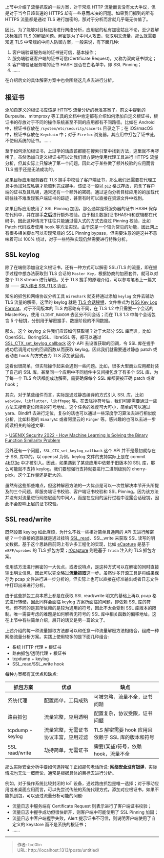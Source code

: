 # 

上节中介绍了流量抓取的一些方案，对于常规 HTTP 流量而言没有太大争议，但是对于当今日趋普遍的 HTTPS 却有一些悬而未决的问题。如果我们抓到的所有 HTTPS 流量都是通过 TLS 进行加密的，那对于分析而言就几乎毫无价值了。

因此，为了能够对目标应用进行网络分析，应用层的私有加密姑且不论，至少要解决标准的 TLS 的解密问题。解密是为了中间人攻击，获取明文流量，那么就需要知道 TLS 中常规的中间人防御方案，一般来说，有下面几种:

1. 客户端验证服务端的证书链可信，基本操作；
2. 服务端验证客户端的证书可信(Certificate Request)，又称为双向证书绑定；
3. 客户端验证服务端的证书 HASH 是否在白名单中，即 SSL Pinning；
4. ……

在介绍后文的具体解密方案中也会围绕这几点去进行分析。

## 根证书

添加自定义的根证书应该是 HTTPS 流量分析的标准答案了。前文中提到的 Burpsuite、mitmproxy 等工具的文档中肯定都有介绍如何添加自定义根证书，根证书的存放对于不同的操作系统甚至不同的应用都有不同路径。比如在 Android 中，根证书存放在 `/system/etc/security/cacerts` 目录之下；在 iOS/macOS 中，根证书存放在 `Keychain` 中；对于 `Firefox` 浏览器，其应用中打包了证书链，不使用系统的证书。……

至于如何添加根证书，上过学的话应该都能在搜索引擎中找到方法，这里就不再啰嗦了。虽然添加自定义根证书可以让我们很方便地使用代理工具进行 HTTPS 流量分析，但其实际上只解决了第一个问题，因此对于某些做了额外校验的应用而言 TLS 握手还是无法成功的。

如果目标应用服务器在 TLS 握手中校验了客户端证书，那么我们还需要在代理工具中添加对应私钥才能顺利完成握手。该证书一般以 `p12` 格式存放，包含了客户端的证书及其私钥，通常还有一个额外的密码。通过逆向分析目标应用的的加载代码往往不难发现客户端证书的踪迹，甚至有时可以直接在资源文件中找到。

如果目标应用使用了 SSL Pinning 加固，那么通常是将服务器的证书 HASH 保存在代码中，并在握手**之后**进行额外校验。由于相关数据(证书HASH)和逻辑都在代码中，因此这种情况下往往只能通过侵入式的方式去绕过 Pinning 校验，比如 Patch 代码或者使用 hook 等方法实现。由于这是一个较为常见的功能，因此网上有很多相关脚本可以实现常规的 SSL Pinning bypass，但需要注意的是这并不意味着可以 100% 绕过，对于一些特殊实现仍然需要进行特殊分析。

## SSL keylog

除了在端侧添加自定义根证书，还有一种方式可以解密 SSL/TLS 的流量，即在握手过程中想办法获取到 TLS 会话的 `Master Key`，根据协商的加密套件，就可以对整个 TLS stream 进行解密。关于 TLS 握手的原理介绍，可以参考笔者上一篇文章 —— [深入浅出 SSL/TLS 协议](https://evilpan.com/2022/05/15/tls-basics/)。

知名的抓包和网络协议分析工具 `Wireshark` 就支持通过添加 `keylog` 文件去辅助 TLS 流量的解密。这里的 keylog 就是 [TLS 会话秘钥](https://wiki.wireshark.org/TLS)，文件格式为 [NSS Key Log Format](https://firefox-source-docs.mozilla.org/security/nss/legacy/key_log_format/index.html)。对于不同版本的 TLS 内容略有不同，在 TLS 1.2 中只需要一个会话的 MasterKey，使用 `CLIENT_RANDOM` 去区分不同会话；而在 TLS 1.3 中每个会话包含 5 个秘钥，分别用于解密握手、数据阶段的不同数据。

那么，这个 keylog 文件我们应该如何获取呢？对于大部分 SSL 库而言，比如 OpenSSL、BoringSSL、libreSSL 等，都可以通过 [SSL\_CTX\_set\_keylog\_callback](https://www.openssl.org/docs/man1.1.1/man3/SSL_CTX_set_keylog_callback.html) 这个 API 去设置获取的回调，令 SSL 库在握手成功后调用对应的回调函数从而获取 keylog。因此我们就需要通过静态 patch 或者动态 hook 的方式去为 TLS 添加该回调。

这看似很简单，但实际操作起来会遇到一些问题。比如，很多大型商业应用都封装了自己的 SSL 库，甚至同一个应用中不同组件中又间接包含了有多个 SSL 库，为了每一个 TLS 会话都能成功解密，需要确保每个 SSL 库都要被正确 patch 或者 hook；

其次，对于某些组件而言，实际是通过静态编译的方式引入 SSL 库，比如 `webview`、`libflutter`、`libffmpeg` 等。在去除掉符号后，我们可能需要通过一些方法去搜索定位所需的符号地址。这个任务的难度可大可小，简单的可以通过 yara、Bindiff 去进行定位，复杂的话也可以通过一些深度学习算法去进行相似度分析，比如科恩的 `BinaryAI` 或者阿里云的 `Finger` 等。感兴趣的也可以去进一步阅读相关的综述文章:

&gt; [USENIX Security 2022 - How Machine Learning Is Solving the Binary Function Similarity Problem](https://www.eurecom.fr/publication/6847/download/sec-publi-6847.pdf)

另外还有一个问题，`SSL_CTX_set_keylog_callback` 这个 API 并不是最初就存在于 SSL 库中的。以 openssl 为例，keylog 文件的支持实际上是在 commit [4bf73e](https://github.com/openssl/openssl/commit/4bf73e9f86804cfe98b03accfc2dd7cb98e018d6) 中才被引入。因此，如果遇到了某些应用中依赖于旧版本的 SSL 库，那么可能就不支持 keylog。我们要想强行支持就要进行二进制级别的 cherry-pick，这个工作量还是挺大的。

虽然有这些那些难点，但这种解密方法的一大优点是可以一次性解决本节开头所提及的三个问题，即服务端证书校验、客户端证书校验和 SSL Pinning。因为该方法并没有对流量进行网络层面的中间人，而是在应用的运行过程中泄露会话秘钥，因此不会影响上层的证书校验。

## SSL read/write

既然设置 keylog 如此麻烦，为什么不找一些相对简单且通用的 API 去进行解密呢？一个直接的思路就是通过挂钩 [SSL\_read](https://www.openssl.org/docs/man1.1.1/man3/SSL_read.html)、SSL\_write 来获取 SSL 读写的明文数据。基于这个思路目前网上有许多工程化的实现，比如 [eCapture](https://github.com/ehids/ecapture) 是基于 `eBPF/uprobes` 的 TLS 抓包方案；[r0capture](https://github.com/r0ysue/r0capture) 则是基于 `frida` 注入的 TLS 抓包方案。

使用该方法进行解密的一大优点，或者说特点，是这种方式可以在解密的同时直接输出明文信息，因此可以完全略过**流量抓取**这一步。虽然许多开源工具是将结果保存为 pcap 文件进行进一步分析的，但实际上也可以直接在标准输出或者日志文件中打印出来进行分析。

由于这些抓包工具本质上都是在获取 SSL read/write 明文的基础上再以 pcap 格式进行转储，因此同样会面临 keylog 方案所面临的问题，即依赖 SSL 库的符号。但不同的是其所依赖的是较为通用的符号，因此不太会受到 SSL 库版本的限制。唯一需要考虑的难题是如何解析无符号的 SSL 库中相关函数的偏移地址，这在上节中有些简单介绍，展开的话又是另一篇论文了。



上述介绍的每一种流量抓取方法都可以和任意一种流量解密方法相结合，组成一种网络流量分析方案。实践上使用较多的是下面几种组合:

* 系统 HTTP 代理 &#43; 根证书
* 路由抓包/透明代理 &#43; 根证书
* tcpdump &#43; keylog
* SSL\_read/SSL\_write hook

每种方案都有其优点和缺点:

| 抓包方案             | 优点                 | 缺点                               |
| ---------------- | ------------------ | -------------------------------- |
| 系统代理             | 配置简单，工具成熟          | 可被忽略，流量不全，证书问题                   |
| 路由抓包             | 流量完整，应用透明          | 配置复杂，协议受限，证书问题                   |
| tcpdump &#43; keylog | 流量完整，无需证书协议丰富，应用过滤 | TLS 解密需要 hook 应用且依赖于 SSL 库的版本和符号 |
| SSL read/write   | 劫持简单，无需证书          | 需要(某些)符号，依赖 hook，流量不全            |

那么实际安全分析中要如何选择呢？正如那句老话所说: **网络安全没有银弹**，实际情况也无法一概而论，通常是根据具体的目标去进行分析。

例如，对于操作系统比较封闭的 IoT 设备，通过路由抓包是唯一选择；对于移动应用或者桌面应用而言，可以先尝试传统的系统代理方式，添加对应根证书，如果不能抓到包，可以通过流量分析可能的问题:

* 流量日志中服务端有 Certificate Request 则表示进行了客户端证书校验；
* 流量日志中握手成功但很快断开，则客户端中可能使用了 SSL Pinning 加固；
* 流量日志中客户端握手失败，Alert 提示证书不可信，则说明客户端使用了自定义的 keystore 而不是系统的根证书；
* ……


---

> 作者: tcc0lin  
> URL: http://localhost:1313/posts/untitled/  


